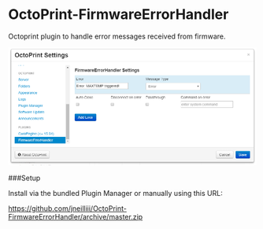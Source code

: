 # OctoPrint-FirmwareErrorHandler

Octoprint plugin to handle error messages received from firmware.

![screenshot](screenshot.png)

###Setup

Install via the bundled Plugin Manager or manually using this URL:

https://github.com/jneilliii/OctoPrint-FirmwareErrorHandler/archive/master.zip